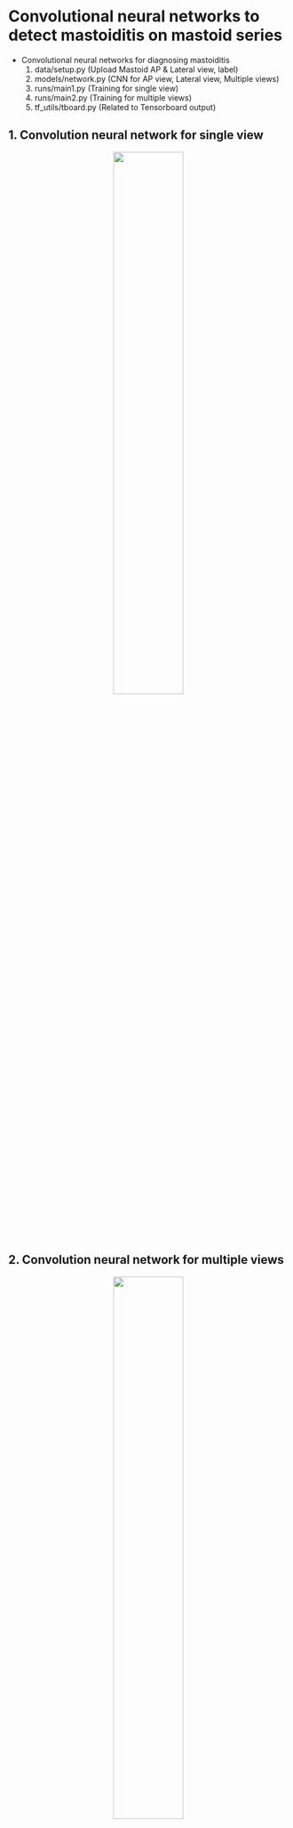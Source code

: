 # Convolutional neural networks to detect mastoiditis on mastoid series
 - Convolutional neural networks for diagnosing mastoiditis
   1. data/setup.py   (Upload Mastoid AP & Lateral view, label)
   2. models/network.py   (CNN for AP view, Lateral view, Multiple views)
   3. runs/main1.py   (Training for single view)
   4. runs/main2.py   (Training for multiple views)
   5. tf_utils/tboard.py   (Related to Tensorboard output)
   
## 1. Convolution neural network for single view
   <p align="center">
      <img src="https://user-images.githubusercontent.com/49828672/102782145-31a9a680-43dc-11eb-9ca8-250bcde9bc9c.png" width=50% height=50% img align="center"> 
   </p>

## 2. Convolution neural network for multiple views
   <p align="center">
      <img src="https://user-images.githubusercontent.com/49828672/102782148-32dad380-43dc-11eb-88e6-5765c9558625.png" width=50% height=50% img align="center"> 
   </p>

## 3. Class activation mapping for detecting mastoiditis
   <p align="center">
      <img src="https://user-images.githubusercontent.com/49828672/102781780-97496300-43db-11eb-816b-4304d0beec81.png" width=50% height=50% img align="center"> 
   </p>



##### Reference: Lee, K., Ryoo, I., Choi, D., Sunwoo, L., You, S., & Jung, H.I. (2020). Performance of deep learning to detect mastoiditis using multiple conventional radiographs of mastoid. PLoS ONE, 15.
